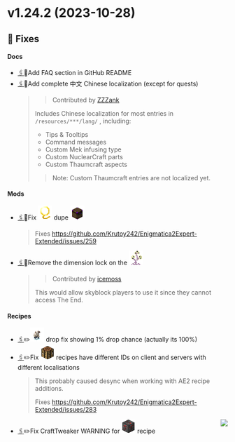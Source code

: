 # v1.24.2 (2023-10-28)


## 🐛 Fixes


#### Docs

* [🖇](https://github.com/Krutoy242/Enigmatica2Expert-Extended/commit/0d35b5c73d166cf310ea3a3e19bd49ab8b8f05f2)📃Add FAQ section in GitHub README
* [🖇](https://github.com/Krutoy242/Enigmatica2Expert-Extended/commit/74c5eb7bd02705a487ea331a996a912da4b38265)📜Add complete 中文 Chinese localization (except for quests)
  > > Contributed by [ZZZank](47418975+ZZZank@users.noreply.github.com)
  >
  > Includes Chinese localization for most entries in `/resources/***/lang/` , including: 
  > - Tips & Tooltips
  > - Command messages
  > - Custom Mek infusing type
  > - Custom NuclearCraft parts
  > - Custom Thaumcraft aspects
  > 
  > > Note: Custom Thaumcraft entries are not localized yet.

#### Mods

* [🖇](https://github.com/Krutoy242/Enigmatica2Expert-Extended/commit/b0602b04a88c5ec5d9ffa951affdfa1e1a6acdaa)🧤Fix ![](https://github.com/Krutoy242/mc-icons/raw/master/i/extrautils2/goldenlasso__0.png "Golden Lasso") dupe ![](https://github.com/Krutoy242/mc-icons/raw/master/i/thaumadditions/chester__0.png "Chester")
  > Fixes https://github.com/Krutoy242/Enigmatica2Expert-Extended/issues/259

* [🖇](https://github.com/Krutoy242/Enigmatica2Expert-Extended/commit/98e13f290d9f5361dda45d18f306d71b880f0908)🌷Remove the dimension lock on the ![](https://github.com/Krutoy242/mc-icons/raw/master/i/botania/specialflower__0__6f817a29.png "Orechid Vacuam")
  > > Contributed by [icemoss](99278908+icemoss@users.noreply.github.com)
  >
  > This would allow skyblock players to use it since they cannot access The End.

#### Recipes

* [🖇](https://github.com/Krutoy242/Enigmatica2Expert-Extended/commit/5b4ea88b78c1d1a976199823047df76cb9d61739)✏️![](https://github.com/Krutoy242/mc-icons/raw/master/i/draconicevolution/mob_soul__0__95c2b7e0.png "Questing Ram Soul") drop fix showing 1% drop chance (actually its 100%)
* [🖇](https://github.com/Krutoy242/Enigmatica2Expert-Extended/commit/192d82f7fb61363f69969d69a685cf0f330c4f91)✏️Fix ![](https://github.com/Krutoy242/mc-icons/raw/master/i/extendedcrafting/crafting_table__0.png "Crafting Table") recipes have different IDs on client and servers with different localisations
  > This probably caused desync when working with AE2 recipe additions.
  > 
  > Fixes https://github.com/Krutoy242/Enigmatica2Expert-Extended/issues/283
* <img src="https://i.imgur.com/DacJBaF.png" align=right> [🖇](https://github.com/Krutoy242/Enigmatica2Expert-Extended/commit/84916167b971154407baafd52ed202b5eaa21636)✏️Fix CraftTweaker WARNING for ![](https://github.com/Krutoy242/mc-icons/raw/master/i/bloodmagic/blood_rune__3.png "Rune of Sacrifice") recipe
  > 



